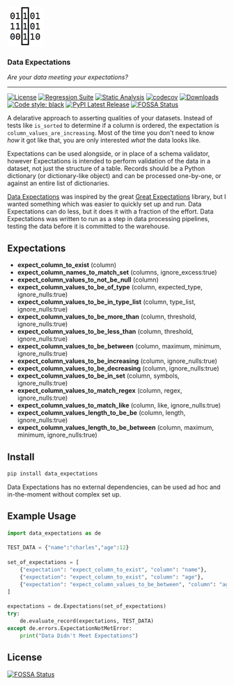 <img src="icon.png" height="92px" />

### Data Expectations  
_Are your data meeting your expectations?_

----

[![License](https://img.shields.io/badge/License-Apache%202.0-blue.svg)](https://github.com/joocer/data_expectations/blob/main/LICENSE)
[![Regression Suite](https://github.com/joocer/data_expectations/actions/workflows/regression_suite.yaml/badge.svg)](https://github.com/joocer/data_expectations/actions/workflows/regression_suite.yaml)
[![Static Analysis](https://github.com/joocer/data_expectations/actions/workflows/static_analysis.yml/badge.svg)](https://github.com/joocer/data_expectations/actions/workflows/static_analysis.yml)
[![codecov](https://codecov.io/gh/joocer/data_expectations/branch/main/graph/badge.svg?token=XA60LUVH0W)](https://codecov.io/gh/joocer/data_expectations)
[![Downloads](https://pepy.tech/badge/data-expectations)](https://pepy.tech/project/data-expectations)
[![Code style: black](https://img.shields.io/badge/code%20style-black-000000.svg)](https://github.com/psf/black)
[![PyPI Latest Release](https://img.shields.io/pypi/v/data-expectations.svg)](https://pypi.org/project/data-expectations/)
[![FOSSA Status](https://app.fossa.com/api/projects/git%2Bgithub.com%2Fjoocer%2Fdata_expectations.svg?type=shield)](https://app.fossa.com/projects/git%2Bgithub.com%2Fjoocer%2Fdata_expectations?ref=badge_shield)

A delarative approach to asserting qualities of your datasets. Instead of tests like `is_sorted` to determine if a column is ordered, the expectation is `column_values_are_increasing`. Most of the time you don't need to know _how_ it got like that, you are only interested _what_ the data looks like.

Expectations can be used alongside, or in place of a schema validator, however Expectations is intended to perform validation of the data in a dataset, not just the structure of a table. Records should be a Python dictionary (or dictionary-like object) and can be processed one-by-one, or against an entire list of dictionaries.

[Data Expectations](https://github.com/joocer/data_expectations) was inspired by the great [Great Expectations](https://github.com/great-expectations/great_expectations) library, but I wanted something which was easier to quickly set up and run. Data Expectations can do less, but it does it with a fraction of the effort. Data Expectations was written to run as a step in data processing pipelines, testing the data before it is committed to the warehouse.

## Expectations

- **expect_column_to_exist** (column)
- **expect_column_names_to_match_set** (columns, ignore_excess:true)
- **expect_column_values_to_not_be_null** (column)
- **expect_column_values_to_be_of_type** (column, expected_type, ignore_nulls:true)
- **expect_column_values_to_be_in_type_list** (column, type_list, ignore_nulls:true)
- **expect_column_values_to_be_more_than** (column, threshold, ignore_nulls:true)
- **expect_column_values_to_be_less_than** (column, threshold, ignore_nulls:true)
- **expect_column_values_to_be_between** (column, maximum, minimum, ignore_nulls:true)
- **expect_column_values_to_be_increasing** (column, ignore_nulls:true)
- **expect_column_values_to_be_decreasing** (column, ignore_nulls:true)
- **expect_column_values_to_be_in_set** (column, symbols, ignore_nulls:true)
- **expect_column_values_to_match_regex** (column, regex, ignore_nulls:true)
- **expect_column_values_to_match_like** (column, like, ignore_nulls:true)
- **expect_column_values_length_to_be_be** (column, length, ignore_nulls:true)
- **expect_column_values_length_to_be_between**  (column, maximum, minimum, ignore_nulls:true)

## Install

~~~bash
pip install data_expectations
~~~

Data Expectations has no external dependencies, can be used ad hoc and in-the-moment without complex set up.

## Example Usage

~~~python
import data_expectations as de

TEST_DATA = {"name":"charles","age":12}

set_of_expectations = [
    {"expectation": "expect_column_to_exist", "column": "name"},
    {"expectation": "expect_column_to_exist", "column": "age"},
    {"expectation": "expect_column_values_to_be_between", "column": "age", "minimum": 0, "maximum": 120},
]

expectations = de.Expectations(set_of_expectations)
try:
    de.evaluate_record(expectations, TEST_DATA)
except de.errors.ExpectationNotMetError:
    print("Data Didn't Meet Expectations")
~~~


## License
[![FOSSA Status](https://app.fossa.com/api/projects/git%2Bgithub.com%2Fjoocer%2Fdata_expectations.svg?type=large)](https://app.fossa.com/projects/git%2Bgithub.com%2Fjoocer%2Fdata_expectations?ref=badge_large)